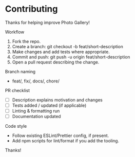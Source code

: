 # Contributing

Thanks for helping improve Photo Gallery!

Workflow
1. Fork the repo.
2. Create a branch: git checkout -b feat/short-description
3. Make changes and add tests where appropriate.
4. Commit and push: git push -u origin feat/short-description
5. Open a pull request describing the change.

Branch naming
- feat/<desc>, fix/<desc>, docs/<desc>, chore/<desc>

PR checklist
- [ ] Description explains motivation and changes
- [ ] Tests added / updated (if applicable)
- [ ] Linting & formatting run
- [ ] Documentation updated

Code style
- Follow existing ESLint/Prettier config, if present.
- Add npm scripts for lint/format if you add the tooling.

Thanks!